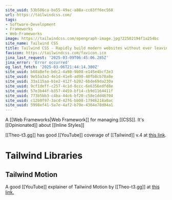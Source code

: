 ```yaml
---
site_uuid: 53b586ca-ba55-49ac-a88a-cc63ff6ec568
url: https://tailwindcss.com/
tags:
- Software-Development
- Frameworks
- Web-Frameworks
image: https://tailwindcss.com/opengraph-image.jpg?22502194f1a254bc
site_name: Tailwind CSS
title: Tailwind CSS - Rapidly build modern websites without ever leaving your HTML.
favicon: https://tailwindcss.com/favicon.ico
jina_last_request: '2025-03-09T06:45:06.285Z'
jina_error: 'Error occurred'
og_last_fetch: '2025-03-06T21:44:14.300Z'
site_uuid: b68a8efe-bdc2-4a98-9b08-e145e4bcf2e3
site_uuid: 9e55a3a3-4e1d-41e8-ad90-40fb8cb78a8e
site_uuid: 33a115aa-b1e2-412f-b202-6bde69da230a
site_uuid: 9cf1deff-c257-4c1d-8ccc-6e6356edfd8e
site_uuid: 57e3b44f-b357-4459-bf14-cb9d1164411f
site_uuid: 773b5bb3-c4ba-44c6-bf20-c58e1dd46704
site_uuid: c12b0f97-3acd-42f6-bb08-17946218a0ac
site_uuid: 5998ef41-5a7e-4af2-b79e-4364e78d04a1
---
```

A [[Web Frameworks|Web Framework]] for managing [[CSS]]. It's [[Opinionated]] about [[Inline Styles]]


[[Theo-t3.gg]] has good [[YouTube]] coverage of [[Tailwind]] v.4 at [this link](https://youtu.be/q55u3_Nj3Lw?si=vx5lFyilExipbhTe).



# Tailwind Libraries

## Tailwind Motion
A good [[YouTube]] explainer of Tailwind Motion by [[Theo-t3.gg]] at [this link.](https://youtu.be/gTi7whoLFGc?si=p6eirlndBFaYbhrA)

